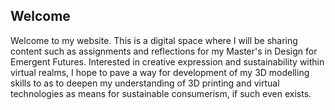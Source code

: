 ## Welcome

Welcome to my website. This is a digital space where I will be sharing content such as assignments and reflections for my Master's in Design for Emergent Futures. Interested in creative expression and sustainability within virtual realms, I hope to pave a way for development of my 3D modelling skills to as to deepen my understanding of 3D printing and virtual technologies as means for sustainable consumerism, if such even exists.
